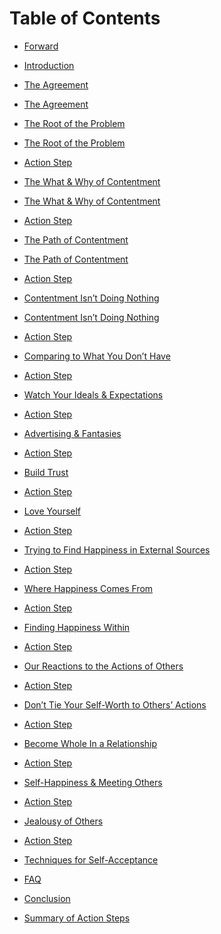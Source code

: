 Table of Contents
=================

* [Forward](forward/README.md)

* [Introduction](introduction/README.md)

* [The Agreement](the-agreement/README.md)
 * [The Agreement](the-agreement/the-agreement.md)

* [The Root of the Problem](the-root-of-the-problem/README.md)
 * [The Root of the Problem](the-root-of-the-problem/the-root-of-the-problem.md)
 * [Action Step](the-root-of-the-problem/action-step.md)

* [The What & Why of Contentment](the-what-and-why-of-contentment/README.md)
 * [The What & Why of Contentment](the-what-and-why-of-contentment/the-what-and-why-of-contentment.md)
 * [Action Step](the-what-and-why-of-contentment/action-step.md)

* [The Path of Contentment](the-path-of-contentment/README.md)
 * [The Path of Contentment](the-path-of-contentment/the-path-of-contentment.md)
 * [Action Step](the-what-and-why-of-contentment/action-step.md)

* [Contentment Isn’t Doing Nothing](contentment-isn't-doing-nothing/README.md)
 * [Contentment Isn’t Doing Nothing](contentment-isn't-doing-nothing/contentment-isn't-doing-nothing.md)
 * [Action Step](the-what-and-why-of-contentment/action-step.md)

* [Comparing to What You Don’t Have](comparing-to-what-others-have/README.md)
 * [Action Step](the-what-and-why-of-contentment/action-step.md)

* [Watch Your Ideals & Expectations]()
 * [Action Step](the-what-and-why-of-contentment/action-step.md)

* [Advertising & Fantasies]()
 * [Action Step](the-what-and-why-of-contentment/action-step.md)

* [Build Trust]()
 * [Action Step](the-what-and-why-of-contentment/action-step.md)

* [Love Yourself]()
 * [Action Step](the-what-and-why-of-contentment/action-step.md)

* [Trying to Find Happiness in External Sources]()
 * [Action Step](the-what-and-why-of-contentment/action-step.md)

* [Where Happiness Comes From]()
 * [Action Step](the-what-and-why-of-contentment/action-step.md)

* [Finding Happiness Within]()
 * [Action Step](the-what-and-why-of-contentment/action-step.md)

* [Our Reactions to the Actions of Others]()
 * [Action Step](the-what-and-why-of-contentment/action-step.md)

* [Don’t Tie Your Self-Worth to Others’ Actions]()
 * [Action Step](the-what-and-why-of-contentment/action-step.md)

* [Become Whole In a Relationship]()
 * [Action Step](the-what-and-why-of-contentment/action-step.md)

* [Self-Happiness & Meeting Others]()
 * [Action Step](the-what-and-why-of-contentment/action-step.md)

* [Jealousy of Others]()
 * [Action Step](the-what-and-why-of-contentment/action-step.md)

* [Techniques for Self-Acceptance]()

* [FAQ]()

* [Conclusion]()

* [Summary of Action Steps]()
